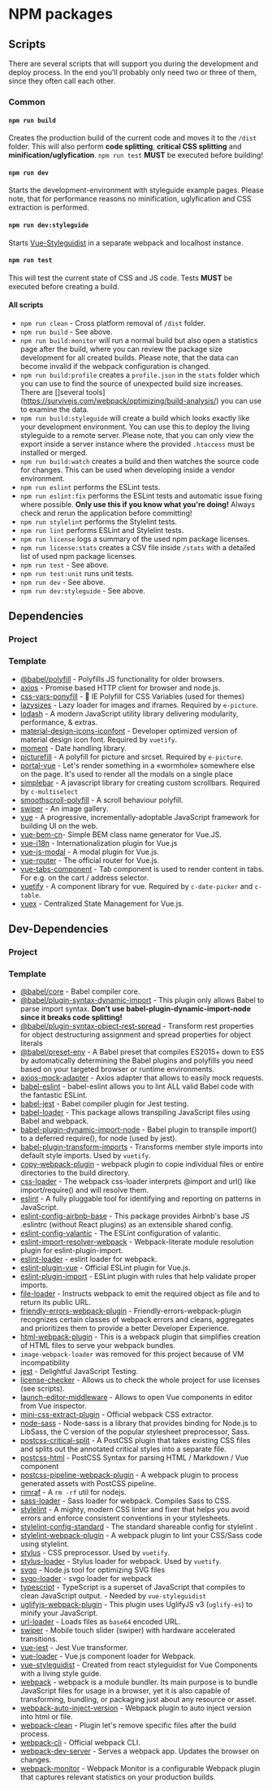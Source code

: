 # NPM packages

## Scripts

There are several scripts that will support you during the development and deploy process. In the end you'll probably only need two or three of them, since they often call each other.

### Common

#### `npm run build`

Creates the production build of the current code and moves it to the `/dist` folder. This will also perform **code splitting**, **critical CSS splitting** and **minification/uglyfication**. `npm run test` **MUST** be executed before building!

#### `npm run dev`

Starts the development-environment with styleguide example pages. Please note, that for performance reasons no minification, uglyfication and CSS extraction is performed.

#### `npm run dev:styleguide`

Starts [Vue-Styleguidist](https://github.com/vue-styleguidist/vue-styleguidist) in a separate webpack and localhost instance.

#### `npm run test`

This will test the current state of CSS and JS code. Tests **MUST** be executed before creating a build.

#### All scripts

* `npm run clean` - Cross platform removal of `/dist` folder.
* `npm run build` - See above.
* `npm run build:monitor` will run a normal build but also open a statistics page after the build, where you can review the package size development for all created builds. Please note, that the data can become invalid if the webpack configuration is changed.
* `npm run build:profile` creates a `profile.json` in the `stats` folder which you can use to find the source of unexpected build size increases. There are []several tools](https://survivejs.com/webpack/optimizing/build-analysis/) you can use to examine the data.
* `npm run build:styleguide` will create a build which looks exactly like your development environment. You can use this to deploy the living styleguide to a remote server. Please note, that you can only view the export inside a server instance where the provided `.htaccess` must be installed or merged.
* `npm run build:watch` creates a build and then watches the source code for changes. This can be used when developing inside a vendor environment.
* `npm run eslint` performs the ESLint tests.
* `npm run eslint:fix` performs the ESLint tests and automatic issue fixing where possible. **Only use this if you know what you're doing!** Always check and rerun the application before committing!
* `npm run stylelint` performs the Stylelint tests.
* `npm run lint` performs ESLint and Stylelint tests.
* `npm run license` logs a summary of the used npm package licenses.
* `npm run license:stats` creates a CSV file inside `/stats` with a detailed list of used npm package licenses.
* `npm run test` - See above.
* `npm run test:unit` runs unit tests.
* `npm run dev` - See above.
* `npm run dev:styleguide` - See above.

## Dependencies

### Project

### Template

* [@babel/polyfill](https://babeljs.io/docs/en/babel-polyfill) - Polyfills JS functionality for older browsers.
* [axios](https://github.com/axios/axios) - Promise based HTTP client for browser and node.js.
* [css-vars-ponyfill](https://github.com/jhildenbiddle/css-vars-ponyfill) - :horse: IE Polyfill for CSS Variables (used for themes)
* [lazysizes](https://github.com/aFarkas/lazysizes) - Lazy loader for images and iframes. Required by `e-picture`.
* [lodash](https://github.com/lodash/lodash) - A modern JavaScript utility library delivering modularity, performance, & extras.
* [material-design-icons-iconfont](https://github.com/jossef/material-design-icons-iconfont) - Developer optimized version of material design icon font. Required by `vuetify`.
* [moment](https://momentjs.com/) - Date handling library.
* [picturefill](https://github.com/scottjehl/picturefill) - A polyfill for picture and srcset. Required by `e-picture`.
* [portal-vue](https://github.com/LinusBorg/portal-vue) - Let's render something in a «wormhole» somewhere else on the page. It's used to render all the modals on a single place 
* [simplebar](https://github.com/Grsmto/simplebar) - A javascript library for creating custom scrollbars. Required by `c-multiselect`
* [smoothscroll-polyfill](https://github.com/iamdustan/smoothscroll) - A scroll behaviour polyfill.
* [swiper](https://github.com/nolimits4web/Swiper) - An image gallery.
* [vue](https://github.com/vuejs/vue) - A progressive, incrementally-adoptable JavaScript framework for building UI on the web.
* [vue-bem-cn](http://codepen.io/c01nd01r/pen/Qdeovv)- Simple BEM class name generator for Vue.JS.
* [vue-i18n](https://github.com/kazupon/vue-i18n) - Internationalization plugin for Vue.js
* [vue-js-modal](https://github.com/euvl/vue-js-modal) - A modal plugin for Vue.js.
* [vue-router](https://github.com/vuejs/vue-router) - The official router for Vue.js.
* [vue-tabs-component](https://github.com/spatie/vue-tabs-component) - Tab component is used to render content in tabs. For e.g. on the cart / address selector.
* [vuetify](https://vuetifyjs.com) - A component library for vue. Required by `c-date-picker` and `c-table`.
* [vuex](https://github.com/vuejs/vuex) - Centralized State Management for Vue.js.

## Dev-Dependencies

### Project

### Template

* [@babel/core](https://github.com/babel/babel/tree/master/packages/babel-core) - Babel compiler core.
* [@babel/plugin-syntax-dynamic-import](https://babeljs.io/docs/plugins/syntax-dynamic-import/) - This plugin only allows Babel to parse import syntax. **Don't use babel-plugin-dynamic-import-node since it breaks code splitting!**
* [@babel/plugin-syntax-object-rest-spread](https://babeljs.io/docs/plugins/transform-object-rest-spread/) - Transform rest properties for object destructuring assignment and spread properties for object literals
* [@babel/preset-env](https://www.npmjs.com/package/babel-preset-env) - A Babel preset that compiles ES2015+ down to ES5 by automatically determining the Babel plugins and polyfills you need based on your targeted browser or runtime environments.
* [axios-mock-adapter](https://github.com/ctimmerm/axios-mock-adapter) - Axios adapter that allows to easily mock requests.
* [babel-eslint](https://github.com/babel/babel-eslint) - babel-eslint allows you to lint ALL valid Babel code with the fantastic ESLint.
* [babel-jest](https://www.npmjs.com/package/babel-jest) - Babel compiler plugin for Jest testing.
* [babel-loader](https://github.com/babel/babel-loader) - This package allows transpiling JavaScript files using Babel and webpack.
* [babel-plugin-dynamic-import-node](https://github.com/airbnb/babel-plugin-dynamic-import-node) - Babel plugin to transpile import() to a deferred require(), for node (used by jest).
* [babel-plugin-transform-imports](https://www.npmjs.com/package/babel-plugin-transform-imports) - Transforms member style imports into default style imports. Used by `vuetify`.
* [copy-webpack-plugin](https://github.com/webpack-contrib/copy-webpack-plugin) - webpack plugin to copie individual files or entire directories to the build directory.
* [css-loader](https://github.com/webpack-contrib/css-loader) - The webpack css-loader interprets @import and url() like import/require() and will resolve them.
* [eslint](https://github.com/eslint/eslint) - A fully pluggable tool for identifying and reporting on patterns in JavaScript.
* [eslint-config-airbnb-base](https://github.com/airbnb/javascript/tree/master/packages/eslint-config-airbnb-base) - This package provides Airbnb's base JS .eslintrc (without React plugins) as an extensible shared config.
* [eslint-config-valantic](https://github.com/valantic/eslint-config-valantic) - The ESLint configuration of valantic.
* [eslint-import-resolver-webpack](https://github.com/benmosher/eslint-plugin-import/tree/master/resolvers/webpack) - Webpack-literate module resolution plugin for eslint-plugin-import.
* [eslint-loader](https://github.com/webpack-contrib/eslint-loader) - eslint loader for webpack.
* [eslint-plugin-vue](https://github.com/vuejs/eslint-plugin-vue) - Official ESLint plugin for Vue.js.
* [eslint-plugin-import](https://github.com/benmosher/eslint-plugin-import) - ESLint plugin with rules that help validate proper imports.
* [file-loader](https://github.com/webpack-contrib/file-loader) - Instructs webpack to emit the required object as file and to return its public URL.
* [friendly-errors-webpack-plugin](https://github.com/geowarin/friendly-errors-webpack-plugin) - Friendly-errors-webpack-plugin recognizes certain classes of webpack errors and cleans, aggregates and prioritizes them to provide a better Developer Experience.
* [html-webpack-plugin](https://github.com/jantimon/html-webpack-plugin) - This is a webpack plugin that simplifies creation of HTML files to serve your webpack bundles.
* `image-webpack-loader` was removed for this project because of VM incompatibility
* [jest](https://github.com/facebook/jest) - Delightful JavaScript Testing.
* [license-checker](https://github.com/davglass/license-checker) - Allows us to check the whole project for use licenses (see scripts).
* [launch-editor-middleware](https://github.com/yyx990803/launch-editor) - Allows to open Vue components in editor from Vue inspector.
* [mini-css-extract-plugin](https://github.com/webpack-contrib/mini-css-extract-plugin) - Official webpack CSS extractor.
* [node-sass](https://github.com/sass/node-sass) - Node-sass is a library that provides binding for Node.js to LibSass, the C version of the popular stylesheet preprocessor, Sass.
* [postcss-critical-split](https://github.com/mrnocreativity/postcss-critical-split) - A PostCSS plugin that takes existing CSS files and splits out the annotated critical styles into a separate file.
* [postcss-html](https://github.com/gucong3000/postcss-html) - PostCSS Syntax for parsing HTML / Markdown / Vue component
* [postcss-pipeline-webpack-plugin](https://github.com/mistakster/postcss-pipeline-webpack-plugin) - A webpack plugin to process generated assets with PostCSS pipeline.
* [rimraf](https://github.com/isaacs/rimraf) - A `rm -rf` util for nodejs.
* [sass-loader](https://github.com/webpack-contrib/sass-loader) - Sass loader for webpack. Compiles Sass to CSS. 
* [stylelint](https://github.com/stylelint/stylelint) - A mighty, modern CSS linter and fixer that helps you avoid errors and enforce consistent conventions in your stylesheets.
* [stylelint-config-standard](https://github.com/stylelint/stylelint-config-standard) - The standard shareable config for stylelint .
* [stylelint-webpack-plugin](https://github.com/JaKXz/stylelint-webpack-plugin) -  A webpack plugin to lint your CSS/Sass code using stylelint.
* [stylus](http://stylus-lang.com/) - CSS preprocessor. Used by `vuetify`.
* [stylus-loader](https://github.com/shama/stylus-loader) - Stylus loader for webpack. Used by `vuetify`.
* [svgo](https://github.com/svg/svgo) - Node.js tool for optimizing SVG files
* [svgo-loader](https://github.com/rpominov/svgo-loader) - svgo loader for webpack
* [typescript](https://github.com/Microsoft/TypeScript) - TypeScript is a superset of JavaScript that compiles to clean JavaScript output. - Needed by `vue-styleguidist`
* [uglifyjs-webpack-plugin](https://github.com/webpack-contrib/uglifyjs-webpack-plugin) - This plugin uses UglifyJS v3 (`uglify-es`) to minify your JavaScript.
* [url-loader](https://github.com/webpack-contrib/url-loader) - Loads files as `base64` encoded URL.
* [swiper](https://github.com/nolimits4web/swiper) - Mobile touch slider (swiper) with hardware accelerated transitions. 
* [vue-jest](https://github.com/vuejs/vue-jest) - Jest Vue transformer.
* [vue-loader](https://github.com/vuejs/vue-loader) - Vue.js component loader for Webpack.
* [vue-styleguidist]() - Created from react styleguidist for Vue Components with a living style guide.
* [webpack](https://github.com/webpack/webpack) - webpack is a module bundler. Its main purpose is to bundle JavaScript files for usage in a browser, yet it is also capable of transforming, bundling, or packaging just about any resource or asset.
* [webpack-auto-inject-version](https://github.com/radswiat/webpack-auto-inject-version) - Webpack plugin to auto inject version into html or file.
* [webpack-clean](https://www.npmjs.com/package/webpack-clean) - Plugin let's remove specific files after the build process.
* [webpack-cli](https://github.com/webpack/webpack-cli) - Official webpack CLI.
* [webpack-dev-server](https://github.com/webpack/webpack-dev-server) - Serves a webpack app. Updates the browser on changes.
* [webpack-monitor](https://github.com/webpackmonitor/webpackmonitor) - Webpack Monitor is a configurable Webpack plugin that captures relevant statistics on your production builds.
